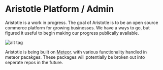 Aristotle Platform / Admin
==============================

Aristotle is a work in progress.
The goal of Aristotle is to be an open source commerce platform for growing businesses. We have a ways to go, but figured it useful to begin making our progress publically available.

![alt tag](https://storage.googleapis.com/arishill/images/arishill-dashboard.png)

Aristotle is being built on [Meteor](https://github.com/meteor/meteor). with various functionality handled in meteor pacakges. These packages will potentially be broken out into seperate repos in the future.
